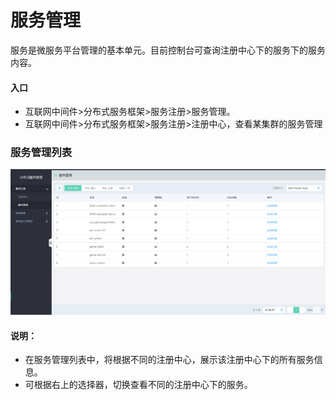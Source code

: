 #  服务管理

服务是微服务平台管理的基本单元。目前控制台可查询注册中心下的服务下的服务内容。

#### 入口
-	互联网中间件>分布式服务框架>服务注册>服务管理。
-	互联网中间件>分布式服务框架>服务注册>注册中心，查看某集群的服务管理


###  服务管理列表


  ![服务管理列表](../../../../../image/Internet-Middleware/JD-Distributed-Service-Framework/service-list.png)
 
####  说明：
-	在服务管理列表中，将根据不同的注册中心，展示该注册中心下的所有服务信息。
-	可根据右上的选择器，切换查看不同的注册中心下的服务。



